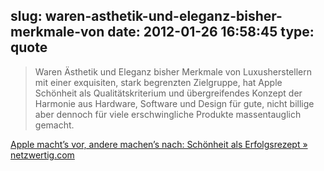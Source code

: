 slug: waren-asthetik-und-eleganz-bisher-merkmale-von
date: 2012-01-26 16:58:45
type: quote
---

> Waren Ästhetik und Eleganz bisher Merkmale von Luxusherstellern mit einer exquisiten, stark begrenzten Zielgruppe, hat Apple Schönheit als Qualitätskriterium und übergreifendes Konzept der Harmonie aus Hardware, Software und Design für gute, nicht billige aber dennoch für viele erschwingliche Produkte massentauglich gemacht.

[Apple macht’s vor, andere machen’s nach: Schönheit als Erfolgsrezept » netzwertig.com](http://netzwertig.com/2012/01/26/apple-machts-vor-andere-machens-nach-schonheit-als-erfolgsrezept/)
